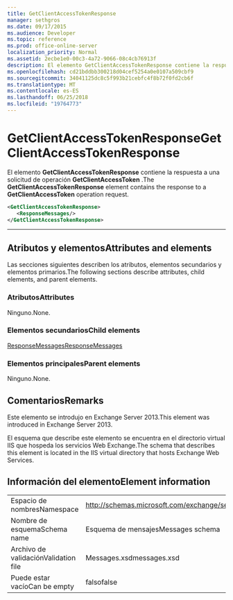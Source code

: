 ```yaml
---
title: GetClientAccessTokenResponse
manager: sethgros
ms.date: 09/17/2015
ms.audience: Developer
ms.topic: reference
ms.prod: office-online-server
localization_priority: Normal
ms.assetid: 2ecbe1e0-00c3-4a72-9066-08c4cb76913f
description: El elemento GetClientAccessTokenResponse contiene la respuesta a una solicitud de operación GetClientAccessToken.
ms.openlocfilehash: cd21bddbb300218d04cef5254a0e0107a509cbf9
ms.sourcegitcommit: 34041125dc8c5f993b21cebfc4f8b72f0fd2cb6f
ms.translationtype: MT
ms.contentlocale: es-ES
ms.lasthandoff: 06/25/2018
ms.locfileid: "19764773"
---
```

# <a name="getclientaccesstokenresponse"></a><span data-ttu-id="e3a68-103">GetClientAccessTokenResponse</span><span class="sxs-lookup"><span data-stu-id="e3a68-103">GetClientAccessTokenResponse</span></span>

<span data-ttu-id="e3a68-104">El elemento **GetClientAccessTokenResponse** contiene la respuesta a una solicitud de operación **GetClientAccessToken** .</span><span class="sxs-lookup"><span data-stu-id="e3a68-104">The **GetClientAccessTokenResponse** element contains the response to a **GetClientAccessToken** operation request.</span></span> 
  
```XML
<GetClientAccessTokenResponse>
   <ResponseMessages/>
</GetClientAccessTokenResponse>
```

 ****
## <a name="attributes-and-elements"></a><span data-ttu-id="e3a68-105">Atributos y elementos</span><span class="sxs-lookup"><span data-stu-id="e3a68-105">Attributes and elements</span></span>

<span data-ttu-id="e3a68-106">Las secciones siguientes describen los atributos, elementos secundarios y elementos primarios.</span><span class="sxs-lookup"><span data-stu-id="e3a68-106">The following sections describe attributes, child elements, and parent elements.</span></span>
  
### <a name="attributes"></a><span data-ttu-id="e3a68-107">Atributos</span><span class="sxs-lookup"><span data-stu-id="e3a68-107">Attributes</span></span>

<span data-ttu-id="e3a68-108">Ninguno.</span><span class="sxs-lookup"><span data-stu-id="e3a68-108">None.</span></span>
  
### <a name="child-elements"></a><span data-ttu-id="e3a68-109">Elementos secundarios</span><span class="sxs-lookup"><span data-stu-id="e3a68-109">Child elements</span></span>

[<span data-ttu-id="e3a68-110">ResponseMessages</span><span class="sxs-lookup"><span data-stu-id="e3a68-110">ResponseMessages</span></span>](responsemessages.md)
  
### <a name="parent-elements"></a><span data-ttu-id="e3a68-111">Elementos principales</span><span class="sxs-lookup"><span data-stu-id="e3a68-111">Parent elements</span></span>

<span data-ttu-id="e3a68-112">Ninguno.</span><span class="sxs-lookup"><span data-stu-id="e3a68-112">None.</span></span>
  
## <a name="remarks"></a><span data-ttu-id="e3a68-113">Comentarios</span><span class="sxs-lookup"><span data-stu-id="e3a68-113">Remarks</span></span>

<span data-ttu-id="e3a68-114">Este elemento se introdujo en Exchange Server 2013.</span><span class="sxs-lookup"><span data-stu-id="e3a68-114">This element was introduced in Exchange Server 2013.</span></span>
  
<span data-ttu-id="e3a68-115">El esquema que describe este elemento se encuentra en el directorio virtual IIS que hospeda los servicios Web Exchange.</span><span class="sxs-lookup"><span data-stu-id="e3a68-115">The schema that describes this element is located in the IIS virtual directory that hosts Exchange Web Services.</span></span>
  
## <a name="element-information"></a><span data-ttu-id="e3a68-116">Información del elemento</span><span class="sxs-lookup"><span data-stu-id="e3a68-116">Element information</span></span>

|||
|:-----|:-----|
|<span data-ttu-id="e3a68-117">Espacio de nombres</span><span class="sxs-lookup"><span data-stu-id="e3a68-117">Namespace</span></span>  <br/> |http://schemas.microsoft.com/exchange/services/2006/messages  <br/> |
|<span data-ttu-id="e3a68-118">Nombre de esquema</span><span class="sxs-lookup"><span data-stu-id="e3a68-118">Schema name</span></span>  <br/> |<span data-ttu-id="e3a68-119">Esquema de mensajes</span><span class="sxs-lookup"><span data-stu-id="e3a68-119">Messages schema</span></span>  <br/> |
|<span data-ttu-id="e3a68-120">Archivo de validación</span><span class="sxs-lookup"><span data-stu-id="e3a68-120">Validation file</span></span>  <br/> |<span data-ttu-id="e3a68-121">Messages.xsd</span><span class="sxs-lookup"><span data-stu-id="e3a68-121">messages.xsd</span></span>  <br/> |
|<span data-ttu-id="e3a68-122">Puede estar vacío</span><span class="sxs-lookup"><span data-stu-id="e3a68-122">Can be empty</span></span>  <br/> |<span data-ttu-id="e3a68-123">falso</span><span class="sxs-lookup"><span data-stu-id="e3a68-123">false</span></span>  <br/> |
   

